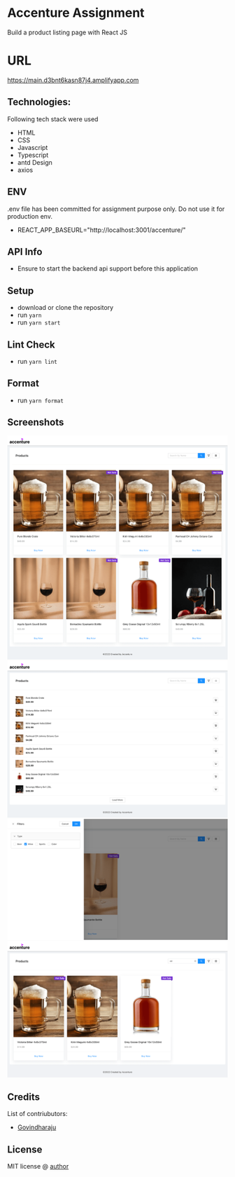 # Accenture Assignment
Build a product listing page with React JS

# URL 
https://main.d3bnt6kasn87j4.amplifyapp.com
## Technologies:
Following tech stack were used
- HTML
- CSS
- Javascript
- Typescript
- antd Design
- axios

## ENV
.env file has been committed for assignment purpose only. Do not use it for production env.
- REACT_APP_BASEURL="http://localhost:3001/accenture/"

## API Info
- Ensure to start the backend api support before this application
## Setup
- download or clone the repository
- run `yarn`
- run `yarn start`

## Lint Check
- run `yarn lint`

## Format 
- run `yarn format`

## Screenshots
![Alt text](public/card-view.png "Card View")
![Alt text](public/list-view.png "List View")
![Alt text](public/filters.png "Filters")
![Alt text](public/search.png "Search")

## Credits
List of contriubutors:
- [Govindharaju](govindharaju.k@gmail.com) 

## License

MIT license @ [author](author.com)